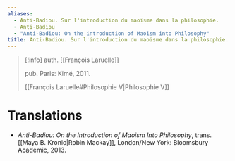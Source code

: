 ```yaml
---
aliases:
  - Anti-Badiou. Sur l'introduction du maoïsme dans la philosophie.
  - Anti-Badiou
  - "Anti-Badiou: On the introduction of Maoism into Philosophy"
title: Anti-Badiou. Sur l'introduction du maoïsme dans la philosophie.
---
```

>[!info]
>auth. [[François Laruelle]]
>
>pub. Paris: Kimé, 2011.
>
>[[François Laruelle#Philosophie V|Philosophie V]]

# Translations

* _Anti-Badiou: On the Introduction of Maoism Into Philosophy_, trans. [[Maya B. Kronic|Robin Mackay]], London/New York: Bloomsbury Academic, 2013.
